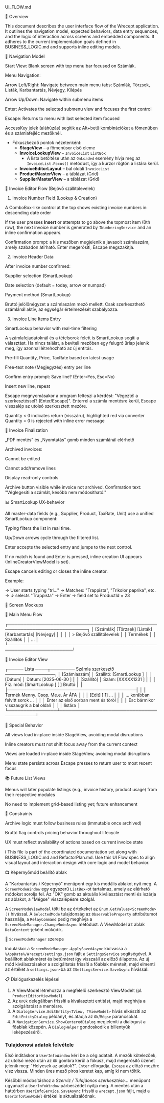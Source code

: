 UI_FLOW.md

🧱 Overview

This document describes the user interface flow of the Wrecept application. It outlines the navigation model, expected behaviors, data entry sequences, and the logic of interaction across screens and embedded components. It adheres to the current implementation goals defined in BUSINESS_LOGIC.md and supports inline editing models.

📌 Navigation Model

Start View: Blank screen with top menu bar focused on Számlák.

Menu Navigation:

Arrow Left/Right: Navigate between main menu tabs: Számlák, Törzsek, Listák, Karbantartás, Névjegy, Kilépés

Arrow Up/Down: Navigate within submenu items

Enter: Activates the selected submenu view and focuses the first control

Escape: Returns to menu with last selected item focused

AccessKey jelek (aláhúzás) segítik az Alt+betű kombinációkat a főmenüben és a
számlafejléc mezőknél.

- Fókuszkezdő pontok nézetenként:
  - **StageView** – a főmenüsor első eleme
  - **InvoiceLookupView** – `InvoiceList` `ListBox`
    - A lista betöltése után az `OnLoaded` esemény hívja meg az `InvoiceList.Focus()` metódust, így a kurzor rögtön a listára kerül.
  - **InvoiceEditorLayout** – bal oldali `InvoiceList`
  - **ProductMasterView** – a táblázat (Grid)
  - **SupplierMasterView** – a táblázat (Grid)
  

🧾 Invoice Editor Flow (Bejövő szállítólevelek)

1. Invoice Number Field (Lookup & Creation)

A ComboBox-like control at the top shows existing invoice numbers in descending date order

If the user presses **Insert** or attempts to go above the topmost item (0th row), the next invoice number is generated by `INumberingService` and an inline confirmation appears.

Confirmation prompt: a kis mezőben megjelenik a javasolt számlaszám, amely szabadon átírható. Enter megerősíti, Escape megszakítja.

2. Invoice Header Data

After invoice number confirmed:

Supplier selection (SmartLookup)

Date selection (default = today, arrow or numpad)

Payment method (SmartLookup)

Bruttó jelölőnégyzet a számlaszám mező mellett. Csak szerkeszthető számlánál aktív, az egységár értelmezését szabályozza.

3. Invoice Line Items Entry

SmartLookup behavior with real-time filtering

A számlafejadatoknál és a tételsorok felett is SmartLookup segíti a választást.
Ha nincs találat, a beviteli mezőben egy felugró űrlap jelenik meg, így azonnal
létrehozható az új entitás.

Pre-fill Quantity, Price, TaxRate based on latest usage

Free-text note (Megjegyzés) entry per line

Confirm entry prompt: Save line? (Enter=Yes, Esc=No)

Insert new line, repeat

Escape megnyomásakor a program felteszi a kérdést: "Végeztél a szerkesztéssel? (Enter/Escape)". Enterrel a számla mentésre kerül, Escape visszalép az utolsó szerkesztett mezőre.

Quantity < 0 indicates return (visszáru), highlighted red via converter
Quantity = 0 is rejected with inline error message

📄 Invoice Finalization

„PDF mentés” és „Nyomtatás” gomb minden számlánál elérhető

Archived invoices:

Cannot be edited

Cannot add/remove lines

Display read-only controls

Archive button visible while invoice not archived. Confirmation text: "Véglegesíti a számlát, később nem módosítható."

📊 SmartLookup UX-behavior

All master-data fields (e.g., Supplier, Product, TaxRate, Unit) use a unified SmartLookup component:

Typing filters the list in real time.

Up/Down arrows cycle through the filtered list.

Enter accepts the selected entry and jumps to the next control.

If no match is found and Enter is pressed, inline creation UI appears (InlineCreatorViewModel is set).

Escape cancels editing or closes the inline creator.

Example:

→ User starts typing "tri..."
→ Matches: "Trappista", "Trikolor paprika", etc.
→ ↓ selects "Trappista"
→ Enter → field set to ProductId = 23

📀 Screen Mockups

🔳 Main Menu Flow

┌────────────────────────────────────────────────────────────────────────────┐
│ [Számlák] [Törzsek] [Listák] [Karbantartás] [Névjegy] │
│                                                      │
│ > Bejövő szállítólevelek                             │
│   Termékek                                           │
│   Szállítók                                          │
│   ...                                                │
└───────────────────────────────────────────────────────────────────────┘

🧾 Invoice Editor View

┌───── Lista ────┬──────── Számla szerkesztő ────────────────┐
│ [Számlaszám]   │ Szállító: [SmartLookup   ]               │
│ [Dátum]        │ Dátum:    [2025-06-30  ]                │
│ [Szállító]     │ Szám:     [XXXXX1231   ]                │
│                │ Fiz. mód: [SmartLookup   ]   [ ] Bruttó │
│                ├──────────────────────────────────────────┤
│                │ Termék  Menny. Csop. Me.e. Ár  ÁFA       │
│                │ [Edit] [  1] ...                         │
│                │ ... korábban felvitt sorok ...           │
│                │ Enter az első sorban ment és töröl      │
│                │ Esc bármikor visszaugrik a bal oldali    │
│                │ listára                                  │
└────────────────┴──────────────────────────────────────────┘

🔁 Special Behavior

All views load in-place inside StageView, avoiding modal disruptions

Inline creators must not shift focus away from the current context

Views are loaded in-place inside StageView, avoiding modal disruptions

Menu state persists across Escape presses to return user to most recent focus

📚 Future List Views

Menus will later populate listings (e.g., invoice history, product usage) from their respective modules

No need to implement grid-based listing yet; future enhancement

📌 Constraints

Archive logic must follow business rules (immutable once archived)

Bruttó flag controls pricing behavior throughout lifecycle

UX must reflect availability of actions based on current invoice state

ℹ️ This file is part of the coordinated documentation set along with BUSINESS_LOGIC.md and RefactorPlan.md. Use this UI Flow spec to align visual layout and interaction design with core logic and model behavior.

📺 Képernyőmód beállító ablak

A "Karbantartás / Képernyő" menüpont egy kis modális ablakot nyit meg. A `ScreenModeWindow` egy egyszerű `ListBox`-ot tartalmaz, amely az elérhető módokat sorolja fel. Az "OK" gomb az aktuális kiválasztást menti és lezárja az ablakot, a "Mégse" visszalépésre szolgál.

A `ScreenModeViewModel` tölti be az értékeket az `Enum.GetValues<ScreenMode>()` hívással. A `SelectedMode` tulajdonság az `ObservableProperty` attribútumot használja, a `RelayCommand` pedig meghívja a `ScreenModeManager.ChangeModeAsync` metódust. A ViewModel az ablak `DataContext`-jeként működik.

📐 `ScreenModeManager` szerepe

Induláskor a `ScreenModeManager.ApplySavedAsync` kiolvassa a `%AppData%/Wrecept/settings.json` fájlt a `SettingsService` segítségével. A beállított ablakméret és betűméret így visszaáll az előző állapotra. Az új mód kiválasztásakor a szolgáltatás frissíti a főablak méreteit, majd elmenti az értéket a `settings.json`-ba az `ISettingsService.SaveAsync` hívással.

📋 Dialóguskezelés lépései

1. A ViewModel létrehozza a megfelelő szerkesztő ViewModelt (pl. `ProductEditorViewModel`).
2. Az `OnOk` delegáltban frissíti a kiválasztott entitást, majd meghívja a szolgáltatást a mentésre.
3. A `DialogService.EditEntity<TView, TViewModel>` hívás elkészíti az `EditEntityDialog` példányt, és átadja az `Ok`/`Mégse` parancsokat.
4. A `NavigationService.ShowCenteredDialog` megjeleníti a dialógust a főablak közepén. A `DialogHelper` gondoskodik a billentyűk leképezéséről.

### Tulajdonosi adatok felvétele

Első indításkor a `UserInfoWindow` kéri be a cég adatait. A mezők kötelezőek, az
utolsó
mező után az `OK` gombra kerül a fókusz, majd megerősítő üzenet jelenik meg:
"Helyesek az adatok?". `Enter` elfogadja, `Escape` az előző mezőre visz
vissza. Minden üres mező piros keretet kap, amíg ki nem töltik.

Későbbi módosításhoz a *Szerviz / Tulajdonos szerkesztése...* menüpont ugyanazt
a `UserInfoWindow` párbeszédet nyitja meg. A mentés után a háttérben
`UserInfoService.SaveAsync` frissíti a `wrecept.json` fájlt, majd a
`UserInfoViewModel` értékei is aktualizálódnak.
